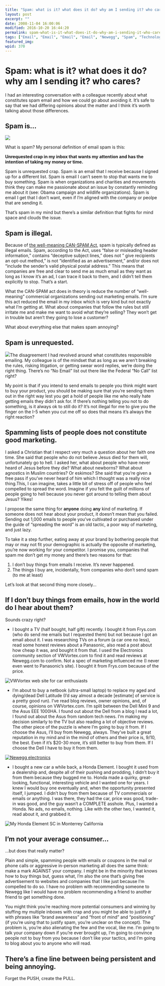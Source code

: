 ```yaml
---
title: "Spam: what is it? what does it do? why am I sending it? who cares?"
layout: post
excerpt: ""
date: 2008-11-04 16:00:06
modified: 2016-10-20 16:44:20
permalink: spam-what-is-it-what-does-it-do-why-am-i-sending-it-who-cares/index.html
tags: ["Email", "Email", "Email", "Email", "Newegg", "Spam", "Technology Marketing", "Vwvortex", "Email"]
featured_img: 
wpid: 370
---
```


# Spam: what is it? what does it do? why am I sending it? who cares?

I had an interesting conversation with a colleague recently about what constitutes spam email and how we could go about avoiding it. It’s safe to say that we had differing opinions about the matter and I think it’s worth talking about those differences.

Spam is…
--------

[![](/_images/2008/11/spam.jpg)](http://www.flickr.com/photos/santos/56256773/)

What is spam? My personal definition of email spam is this:

**Unrequested crap in my inbox that wants my attention and has the intention of taking my money or time.**

Spam is unrequested crap. Spam is an email that I receive because I signed up for a different list. Spam is email I can’t seem to stop that wants me to buy something. Spam is when organizations and charities and movements think they can make me passionate about an issue by constantly reminding me about it (see: Obama campaign and wildlife organizations). Spam is email I get that I don’t want, even if I’m aligned with the company or peolpe that are sending it.

That’s spam in my mind but there’s a similar definition that fights for mind space and clouds the issue.

Spam is illegal.
----------------

Because of [the well-meaning CAN-SPAM Act](https://www.ftc.gov/tips-advice/business-center/guidance/can-spam-act-compliance-guide-business), spam is typically defined as illegal emails. Spam, according to the Act, uses “false or misleading header information,” contains “deceptive subject lines,” does not ” give recipients an opt-out method,” is not “identified as an advertisement,” and/or does not “include the sender’s valid physical postal address.” This means that companies are free and clear to send me as much email as they want as long as I know it’s an ad, I can trace it back to them, and I didn’t tell them explicitly to stop. That’s a start.

What the CAN-SPAM act does in theory is reduce the number of “well-meaning” commercial organizations sending out marketing emails. I’m sure this act reduced the email in my inbox which is very kind but not exactly what I’m getting at. What about companies that follow the rules but still irritate me and make me want to avoid what they’re selling? They won’t get in trouble but aren’t they going to lose a customer?

What about everything else that makes spam annoying?

Spam is unrequested.
--------------------

![](/_images/2008/11/donotwant.jpg)The disagreement I had revolved around what constitutes responsible emailing. My colleague is of the mindset that as long as we aren’t breaking the rules, risking litigation, or getting swear word replies, we’re doing the right thing. There’s no “No Email” list out there like the Federal “No Call” list right?

My point is that if you intend to send emails to people you think might want to buy your product, you should be making sure that you’re sending them out in the right way lest you get a hold of people like me who really hate getting emails they didn’t ask for. If there’s nothing telling you not to do something, is it always ok to still do it? It’s not illegal for me to give you the finger on the I-5 when you cut me off so does that means it’s always the right reaction?

Spamming lists of people does not constitute good marketing.
------------------------------------------------------------

I asked a Christian that I respect very much a question about her faith one time. She said that people who do not believe Jesus died for them will, unfortunately go to hell. I asked her, what about people who have never heard of Jesus before they die? What about newborns? What about agnostics in Muslim countries? Or eskimos? She said that you’re given a free pass if you’ve never heard of him which I thought was a really nice thing.This, I can imagine, takes a little bit of stress off of people who feel compelled to spread the word. Imagine if you felt the guilt of millions of people going to hell because you never got around to telling them about Jesus? Yikes!

I propose the same thing for **anyone** doing **any** kind of marketing. If someone does not hear about your product, it doesn’t mean that you failed. Sending out 1,000 emails to people you’ve cultivated or purchased under the guide of “spreading the word” is an old tactic, a poor way of marketing, and just lazy.

To take it a step further, eating away at your brand by bothering people that may or may not fit your demographic is actually the opposite of marketing, you’re now working for your competitor. I promise you, companies that spam me don’t get my money and there’s two reasons for that:

1. I don’t buy things from emails I receive. It’s never happened.
2. The things I buy are, incidentally, from companies who don’t send spam (to me at least)

Let’s look at that second thing more closely…

If I don’t buy things from emails, how in the world do I hear about them?
-------------------------------------------------------------------------

Sounds crazy right?

- I bought a TV (half bought, half gift) recently. I bought it from Frys.com (who do send me emails but I requested them) but not because I got an email about it. I was researching TVs on a forum (a car one no less), read some honest reviews about a Panasonic, also read a post about how cheap it was, and bought it from that. I used the Electronics community section of VWVortex.com to find it and read reviews at Newegg.com to confirm. Not a spec of marketing influenced me (I never even went to Panasonic’s site). I bought it from Frys.com because of the price.

![](/_images/2008/11/vwvortex.gif "VWVortex web site for car enthusiasts")

- I’m about to buy a netbook (ultra-small laptop) to replace my aged and dying/dead Dell Latitude (I’d say almost a decade \[estimate\] of service is a pretty good run). I’ve read blog reviews, owner opinions, and, of course, opinions on VWVortex.com. I’m split between the Dell Mini 9 and the Asus EEE 1000HA. I found out about the Dell from a blog I read a lot, I found out about the Asus from random tech news. I’m making my decision similarly to the TV but also reading a lot of objective reviews. The other piece of the puzzle is where I’m going to buy it from. If I choose the Asus, I’ll buy from Newegg, always. They’ve built a great reputation in my mind and in the mind of others and their price is, 9/10, the best. Even if it’s $20-30 more, it’s still better to buy from them. If I choose the Dell I have to buy it from them.

[![](/_images/2008/11/newegg.gif "Newegg electronics")](http://www.newegg.com)

- I bought a new car a while back, a Honda Element. I bought it used from a dealership and, despite all of their pushing and prodding, I didn’t buy it from them because they bugged me to. Honda made a quirky, great-looking, functional, interesting vehicle and I wanted one for years. I knew I would buy one eventually and, when the opportunity presented itself, I jumped. I didn’t buy from them because of TV commercials or emails or anything. I was there, they had the car, price was good, trade-in was good, and the guy wasn’t a COMPLETE asshole. Plus, I wanted a Honda. No ads, no emails, nothing. Like with the other two, I wanted it, read about it, and grabbed it.

![](/_images/2008/11/element01.jpg "My Honda Element SC in Monterrey California")

I’m not your average consumer…
------------------------------

…but does that really matter?

Plain and simple, spamming people with emails or coupons in the mail or phone calls or aggressive in-person marketing all does the same think: make a mark AGAINST your company. I might be in the minority that knows how to buy things but, guess what, I’m also the one that’s giving free advertisement to websites and companies that I like just because I’m compelled to do so. I have no problem with recommending someone to Newegg like I would have no problem recommending a friend to another friend to get something done.

You might think you’re reaching more potential consumers and winning by stuffing my multiple inboxes with crap and you might be able to justify it with phrases like “brand awareness” and “front of mind” and “positioning” (if you’re using that to justify spam, you’re unclear on the concept). The problem is, you’re also alienating the few and the vocal, like me. I’m going to talk your company down if you’re ever brought up, I’m going to convince people not to buy from you because I don’t like your tactics, and I’m going to blog about you to anyone who will read.

There’s a fine line between being persistent and being annoying.
----------------------------------------------------------------

Forget the PUSH, create the PULL.